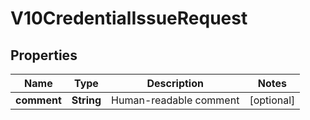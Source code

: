 

# V10CredentialIssueRequest


## Properties

Name | Type | Description | Notes
------------ | ------------- | ------------- | -------------
**comment** | **String** | Human-readable comment |  [optional]



